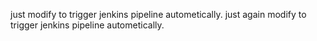 just modify to trigger jenkins pipeline autometically.
just again modify to trigger jenkins pipeline autometically.

